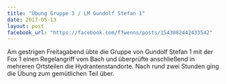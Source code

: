 ```yaml
---
title: "Übung Gruppe 3 / LM Gundolf Stefan 1"
date: 2017-05-13
layout: post
facebook_url: "https://facebook.com/ffwenns/posts/1543082442433542"
---
```


Am gestrigen Freitagabend übte die Gruppe von Gundolf Stefan 1 mit der Fox 1 einen Regelangriff vom Bach und überprüfte anschließend in mehreren Ortsteilen die Hydrantenstandorte. Nach rund zwei Stunden ging die Übung zum gemütlichen Teil über.